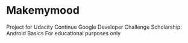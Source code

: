 # Makemymood
Project for Udacity Continue Google Developer Challenge Scholarship: Android Basics
For educational purposes only
